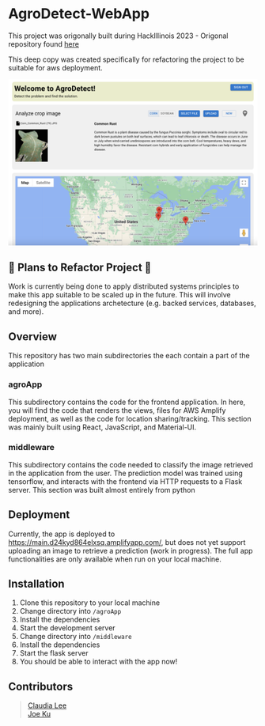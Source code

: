 # AgroDetect-WebApp

This project was origonally built during HackIllinois 2023 - Origonal repository found [here](https://github.com/Ky-Lee-375/AgroDetect)

This deep copy was created specifically for refactoring the project to be suitable for aws deployment.

![agrodetect-complete](./images/agrodetect-complete.png)

## 🚧 Plans to Refactor Project 🚧
Work is currently being done to apply distributed systems principles to make this app suitable to be scaled up in the future. This will involve redesigning the applications archetecture (e.g. backed services, databases, and more).

## Overview

This repository has two main subdirectories the each contain a part of the application

### agroApp

This subdirectory contains the code for the frontend application. In here, you will find the code that renders the views, files for AWS Amplify deployment, as well as the code for location sharing/tracking. This section was mainly built using React, JavaScript, and Material-UI.

### middleware

This subdirectory contains the code needed to classify the image retrieved in the application from the user. The prediction model was trained using tensorflow, and interacts with the frontend via HTTP requests to a Flask server. This section was built almost entirely from python

## Deployment

Currently, the app is deployed to https://main.d24kyd864elxsq.amplifyapp.com/, but does not yet support uploading an image to retrieve a prediction (work in progress). The full app functionalities are only available when run on your local machine.

## Installation

1. Clone this repository to your local machine
2. Change directory into `/agroApp`
3. Install the dependencies
4. Start the development server
5. Change directory into `/middleware`
6. Install the dependencies
7. Start the flask server
8. You should be able to interact with the app now!

## Contributors

> [Claudia Lee](https://github.com/Ky-Lee-375/)
> <br/>
> [Joe Ku](https://github.com/joku8/)
